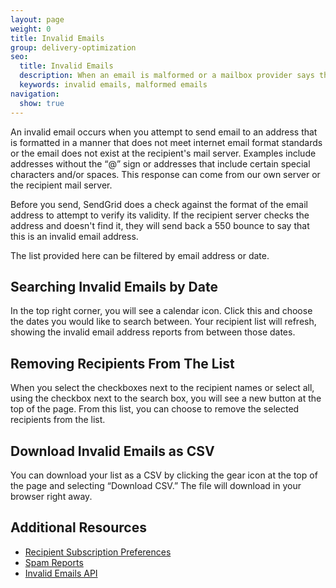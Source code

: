 ```yaml
---
layout: page
weight: 0
title: Invalid Emails
group: delivery-optimization
seo:
  title: Invalid Emails
  description: When an email is malformed or a mailbox provider says the email is invalid, SendGrid will keep these reports for you.
  keywords: invalid emails, malformed emails
navigation:
  show: true
---
```


An invalid email occurs when you attempt to send email to an address that is formatted in a manner that does not meet internet email format standards or the email does not exist at the recipient's mail server. Examples include addresses without the “@” sign or addresses that include certain special characters and/or spaces. This response can come from our own server or the recipient mail server.

Before you send, SendGrid does a check against the format of the email address to attempt to verify its validity. If the recipient server checks the address and doesn't find it, they will send back a 550 bounce to say that this is an invalid email address.

The list provided here can be filtered by email address or date.

## 	Searching Invalid Emails by Date
 	
In the top right corner, you will see a calendar icon. Click this and choose the dates you would like to search between. Your recipient list will refresh, showing the invalid email address reports from between those dates.

## 	Removing Recipients From The List
 	
When you select the checkboxes next to the recipient names or select all, using the checkbox next to the search box, you will see a new button at the top of the page. From this list, you can choose to remove the selected recipients from the list.

## 	Download Invalid Emails as CSV
 	
You can download your list as a CSV by clicking the gear icon at the top of the page and selecting “Download CSV.” The file will download in your browser right away.

## 	Additional Resources
 	
- [Recipient Subscription Preferences]({{root_url}}/help-support/sending-email/recipient-subscription-preferences/)
- [Spam Reports]({{root_url}}/help-support/analytics-and-reporting/spam-reports/)
- [Invalid Emails API](https://sendgrid.com/docs/Web_API_v3/invalid_emails.html)

